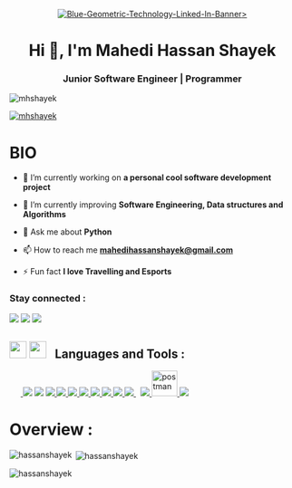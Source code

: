<p align="center">
<a href="https://ibb.co/cvbWjYY"><img src="https://i.ibb.co/Wnhfjb9/Blue-Geometric-Technology-Linked-In-Banner.jpg" alt="Blue-Geometric-Technology-Linked-In-Banner" border="0">></a>
</p>
<h1 align="center">Hi 👋, I'm Mahedi Hassan Shayek</h1>
<h3 align="center">Junior Software Engineer | Programmer </h3>

<p align="left"> <img src="https://komarev.com/ghpvc/?username=mhshayek&label=Profile%20views&color=0e75b6&style=flat" alt="mhshayek" /> </p>
<p align="left"> <a href="https://github.com/ryo-ma/github-profile-trophy"><img src="https://github-profile-trophy.vercel.app/?username=hassanshayek" alt="mhshayek" /></a> </p>


<h1 align="left">BIO</h1>

- 🔭 I’m currently working on **a personal cool software development project**

- 🌱 I’m currently improving **Software Engineering, Data structures and Algorithms**

- 💬 Ask me about **Python**

- 📫 How to reach me **mahedihassanshayek@gmail.com**

- ⚡ Fun fact **I love Travelling and Esports**

<h3 align="left">Stay connected :</h3>
<p align='left'>
    <a href = "https://www.linkedin.com/in/hassanshayek/"><img src="https://img.icons8.com/fluency/48/000000/linkedin.png"/></a>
    <a href = "https://www.facebook.com/hassanshayek"><img src="https://img.icons8.com/fluency/48/000000/facebook.png"/></a>
    <a href = "https://www.instagram.com/hassanshayek"><img src="https://img.icons8.com/fluent/48/000000/instagram-new.png"/></a>
</p>

<h2 style='margin-top:30px'>
        <span style='padding-right:10px'><img width="30px"  height="30px" src="https://img.icons8.com/fluency/48/000000/programming.png"/> <img width="30px" height="30px" src="https://img.icons8.com/office/50/000000/administrative-tools.png"/></span>
        <b>Languages and Tools :</b>
</h2>


<p align="left">
    &nbsp;&nbsp;&nbsp;&nbsp;&nbsp;<a href="https://cplusplus.com" target="_blank"> <img src="https://i.ibb.co/4mQQVvQ/c.png"/></a>
    <a href="https://cplusplus.com" target="_blank"> <img src="https://i.ibb.co/XjnStnf/c.png"/></a>
    <a href="https://www.python.org" target="_blank"> <img src="https://img.icons8.com/color/48/000000/c.png"/> </a>
    <a href="https://www.python.org" target="_blank"> <img src="https://img.icons8.com/color/48/000000/c++.png"/> </a>
    <a href="https://www.python.org" target="_blank"> <img src="https://img.icons8.com/color/48/000000/python.png"/> </a>
    <a href="https://www.djangoproject.com" target="_blank"> <img src="https://img.icons8.com/color/48/000000/django.png"/>  </a> 
    <a href="https://www.w3.org/html/" target="_blank"> <img src="https://img.icons8.com/color/48/000000/html-5.png"/> </a> 
    <a href="https://www.w3schools.com/css/" target="_blank"> <img src="https://img.icons8.com/color/48/000000/css3.png"/> </a> 
    <a href="https://getbootstrap.com" target="_blank"> <img src="https://img.icons8.com/color/48/000000/bootstrap.png"/> </a>  
    <a style="padding-right:8px;" href="https://www.mysql.com/" target="_blank"> <img src="https://img.icons8.com/fluent/50/000000/mysql-logo.png"/> </a>
    <a href="https://firebase.google.com/" target="_blank"> <img src="https://img.icons8.com/color/48/000000/firebase.png"/> </a> 
    <a href="https://postman.com" target="_blank"> <img src="https://www.vectorlogo.zone/logos/getpostman/getpostman-icon.svg" alt="postman" width="45" height="45"/> </a>   
    <a href="https://git-scm.com/" target="_blank"> <img src="https://img.icons8.com/color/48/000000/git.png"/> </a> 
</p>

<h1 align="left">Overview :</h1>
<p><img align="left" src="https://github-readme-stats.vercel.app/api/top-langs?username=hassanshayek&show_icons=true&locale=en&layout=compact" alt="hassanshayek" /></p>

<p>&nbsp;<img align="center" src="https://github-readme-stats.vercel.app/api?username=hassanshayek&show_icons=true&locale=en" alt="hassanshayek" /></p>

<p><img align="center" src="https://github-readme-streak-stats.herokuapp.com/?user=hassanshayek&" alt="hassanshayek" /></p>
